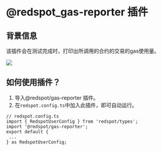 # @redspot_gas-reporter 插件

## 背景信息

该插件会在测试完成时，打印出所调用的合约的交易的gas使用量。

![](https://user-images.githubusercontent.com/7029338/101343840-7700ab00-38e9-11eb-80a0-c6b6d38a9640.png)


## 如何使用插件？

1. 导入@redspot/gas-reporter 插件。
2. 在`redspot.config.ts`中加入此插件，即可自动运行。
```plain
// redspot.config.ts
import { RedspotUserConfig } from 'redspot/types';
import '@redspot/gas-reporter';
export default {
 ...
} as RedspotUserConfig;
```





